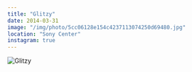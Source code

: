 ```yaml
---
title: "Glitzy"
date: 2014-03-31
image: "/img/photo/5cc06128e154c4237113074250d69480.jpg"
location: "Sony Center"
instagram: true
---
```


![Glitzy](/img/photo/5cc06128e154c4237113074250d69480.jpg)
